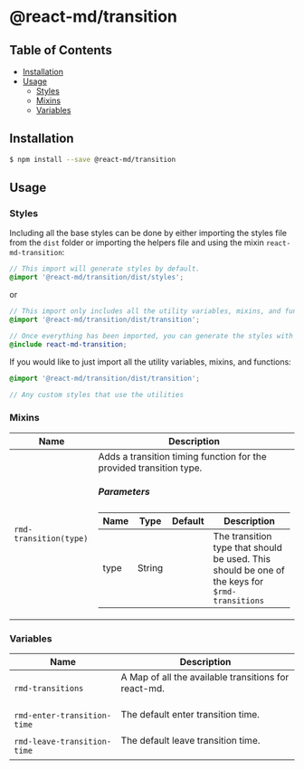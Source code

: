 # @react-md/transition

<!-- TOC_START -->
## Table of Contents
- [Installation](#installation)
- [Usage](#usage)
  * [Styles](#styles)
  * [Mixins](#mixins)
  * [Variables](#variables)
<!-- TOC_END -->

## Installation
```sh
$ npm install --save @react-md/transition
```

## Usage
### Styles
Including all the base styles can be done by either importing the styles file from the `dist` folder or importing the helpers file and using the mixin `react-md-transition`:

```scss
// This import will generate styles by default.
@import '@react-md/transition/dist/styles';
```

or

```scss
// This import only includes all the utility variables, mixins, and functions.
@import '@react-md/transition/dist/transition';

// Once everything has been imported, you can generate the styles with the following mixin
@include react-md-transition;
```

If you would like to just import all the utility variables, mixins, and functions:
```scss
@import '@react-md/transition/dist/transition';

// Any custom styles that use the utilities
```

<!-- SASSDOC_START -->

### Mixins

<table>
<thead>
<tr>
<th>Name</th>
<th>Description</th>
</tr>
</thead>
<tbody>
<tr>
<td><code>rmd-transition(type)</code></td>
<td>Adds a transition timing function for the provided transition type.
<h5>Parameters</h5>
<table>
<thead>
<tr>
<th>Name</th>
<th>Type</th>
<th>Default</th>
<th>Description</th>
</thead>
<tbody>
<tr>
<td>type</td>
<td>String</td>
<td></td>
<td>The transition type that should be used. This should be one of the
    keys for <code>$rmd-transitions</code></td>
</tr>
</tbody>
</table>

</td>
</tr>
</tbody>
</table>


### Variables
<table>
<thead>
<tr>
<th>Name</th>
<th>Description</th>
</tr>
</thead>
<tbody>
<tr>
<td><code>rmd-transitions</code></td>
<td>A Map of all the available transitions for react-md.
<br /><br /></td>
</tr>
<tr>
<td><code>rmd-enter-transition-time</code></td>
<td>The default enter transition time.
<br /><br /></td>
</tr>
<tr>
<td><code>rmd-leave-transition-time</code></td>
<td>The default leave transition time.
<br /><br /></td>
</tr>
</tbody>
</table>

<!-- SASSDOC_END -->
